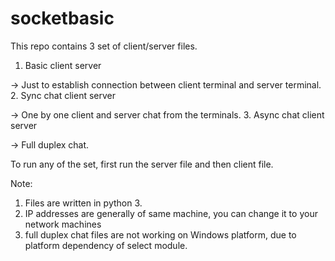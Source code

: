 # socketbasic

This repo contains 3 set of client/server files.
1. Basic client server

-> Just to establish connection between client terminal and server terminal.
2. Sync chat client server

-> One by one client and server chat from the terminals.
3. Async chat client server

-> Full duplex chat.

To run any of the set, first run the server file and then client file.

Note: 
1. Files are written in python 3.
2. IP addresses are generally of same machine, you can change it to your network machines
3. full duplex chat files are not working on Windows platform, due to platform dependency of select module.
